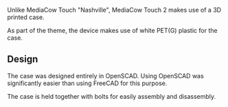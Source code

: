 Unlike MediaCow Touch "Nashville", MediaCow Touch 2 makes use of a 3D printed case. 

As part of the theme, the device makes use of white PET(G) plastic for the case. 

## Design
The case was designed entirely in OpenSCAD. Using OpenSCAD was significantly easier than using FreeCAD for this purpose.

The case is held together with bolts for easily assembly and disassembly.
